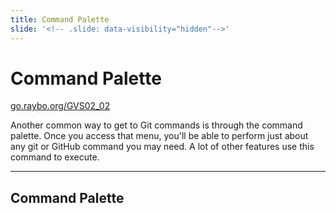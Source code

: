```yaml
---
title: Command Palette
slide: '<!-- .slide: data-visibility="hidden"-->'
---
```


<!-- .slide: data-state="layout-title" class="bg-dark"-->

# Command Palette

<div class="slide-link"><a href="https://go.raybo.org/GVS02_01"><i class="fab fa-slideshare"></i> go.raybo.org/GVS02_02</a></div>

> >

Another common way to get to Git commands is through the command palette. Once you access that menu, you'll be able to perform just about any git or GitHub command you may need. A lot of other features use this command to execute.

---
## Command Palette

> >
